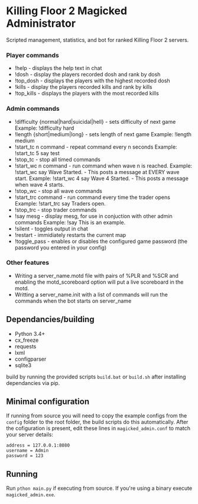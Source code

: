 # Killing Floor 2 Magicked Administrator
Scripted management, statistics, and bot for ranked Killing Floor 2 servers.

### Player commands
* !help - displays the help text in chat
* !dosh - display the players recorded dosh and rank by dosh
* !top\_dosh - displays the players with the highest recorded dosh
* !kills - display the players recorded kills and rank by kills
* !top\_kills - displays the players with the most recorded kills

### Admin commands
* !difficulty {normal|hard|suicidal|hell} - sets difficulty of next game    Example: !difficulty hard
* !length {short|medium|long} - sets length of next game                    Example: !length medium
* !start\_tc n command - repeat command every n seconds                                                                  Example: !start\_tc 5 say test
* !stop\_tc - stop all timed commands
* !start\_wc n command - run command when wave n is reached.                                                             Example: !start\_wc say Wave Started. - This posts a message at EVERY wave start.                                        Example: !start\_wc 4 say Wave 4 Started. - This posts a message when wave 4 starts.
* !stop\_wc - stop all wave commands
* !start\_trc command - run command every time the trader opens                                                          Example: !start\_trc say Traders open.
* !stop\_trc - stop trader commands
* !say mesg - display mesg, for use in conjuction with other admin commands                                              Example: !say This is an example.
* !silent - toggles output in chat
* !restart - immidiately restarts the current map
* !toggle\_pass - enables or disables the configured game password (the password you entered in your config)

### Other features
* Writing a server_name.motd file with pairs of %PLR and %SCR and enabling the motd_scoreboard option will put a live scoreboard             in the motd.
* Writting a server_name.init with a list of commands will run the commands when the bot starts on server_name

## Dependancies/building
* Python 3.4+
* cx_freeze
* requests
* lxml
* configparser
* sqlite3

build by running the provided scripts `build.bat` or `build.sh` after installing dependancies via pip.

## Minimal configuration
If running from source you will need to copy the example configs from the `config` folder to the root folder, the build scripts do this automatically.
After the cofiguration is present, edit these lines in `magicked_admin.conf` to match your server details:
```
address = 127.0.0.1:8080
username = Admin
password = 123
```

## Running
Run `pthon main.py` if executing from source. If you're using a binary execute `magicked_admin.exe`.
